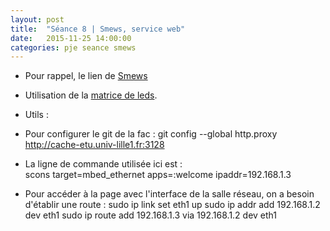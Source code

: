 ```yaml
---
layout: post
title:  "Séance 8 | Smews, service web"
date:   2015-11-25 14:00:00
categories: pje seance smews 
---
```

* Pour rappel, le lien de [Smews][smews-gh]
* Utilisation de la [matrice de leds][led_matrix].

* Utils :
* Pour configurer le git de la fac : 
		git config --global http.proxy http://cache-etu.univ-lille1.fr:3128
* La ligne de commande utilisée ici est :  
		scons target=mbed_ethernet apps=:welcome ipaddr=192.168.1.3
* Pour accéder à la page avec l'interface de la salle réseau, on a besoin d'établir une route :
		sudo ip link set eth1 up
		sudo ip addr add 192.168.1.2 dev eth1
		sudo ip route add 192.168.1.3 via 192.168.1.2 dev eth1

[led_matrix]: 	https://github.com/sparkfun/LED_Matrix_Serial_Interface_RGB
[smews-gh]: 	https://github.com/2xs/smews
